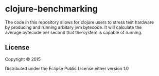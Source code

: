 # clojure-benchmarking

The code in this repository allows for clojure users to stress test hardware by producing and running arbitary jvm bytecode.  It will calculate the average bytecode per second that the system is capable of running.


## License

Copyright © 2015

Distributed under the Eclipse Public License either version 1.0 
